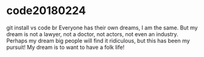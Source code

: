 # code20180224
git install vs code br
Everyone has their own dreams, I am the same. But my dream is not a lawyer, not a doctor, not actors, not even an industry. Perhaps my dream big people will find it ridiculous, but this has been my pursuit! My dream is to want to have a folk life!
